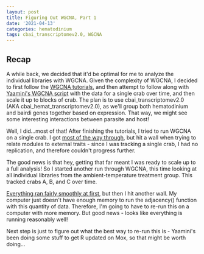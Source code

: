 ```yaml
---
layout: post
title: Figuring Out WGCNA, Part 1
date: '2021-04-13'
categories: hematodinium
tags: cbai_transcriptomev2.0, WGCNA
---
```


## Recap

A while back, we decided that it'd be optimal for me to analyze the individual libraries with WGCNA. Given the complexity of WGCNA, I decided to first follow the [WGCNA tutorials](https://horvath.genetics.ucla.edu/html/CoexpressionNetwork/Rpackages/WGCNA/Tutorials/), and then attempt to follow along with [Yaamini's WGCNA script](https://github.com/eimd-2019/project-EWD-transcriptomics/blob/master/analyses/WGCNA/WGCNA.md) with the data for a single crab over time, and then scale it up to blocks of crab. The plan is to use cbai_transcriptomev2.0 (AKA cbai_hemat_transcriptomev2.0), as we'll group both hematodinium and bairdi genes together based on expression. That way, we might see some interesting interactions between parasite and host!

Well, I did...most of that! After finishing the tutorials, I tried to run WGCNA on a single crab. I got [most of the way through](https://github.com/afcoyle/hemat_bairdi_transcriptome/blob/main/scripts/knitted_rmd/52_WGCNA_CrabA.html), but hit a wall when trying to relate modules to external traits - since I was tracking a single crab, I had no replication, and therefore couldn't progress further.

The good news is that hey, getting that far meant I was ready to scale up to a full analysis! So I started another run through WGCNA, this time looking at all individual libraries from the ambient-temperature treatment group. This tracked crabs A, B, and C over time. 

[Everything ran fairly smoothly at first](https://github.com/afcoyle/hemat_bairdi_transcriptome/blob/main/scripts/53_WGCNA_AmbCrabs.Rmd), but then I hit another wall. My computer just doesn't have enough memory to run the adjacency() function with this quantity of data. Therefore, I'm going to have to re-run this on a computer with more memory. But good news - looks like everything is running reasonably well!

Next step is just to figure out what the best way to re-run this is - Yaamini's been doing some stuff to get R updated on Mox, so that might be worth doing...
